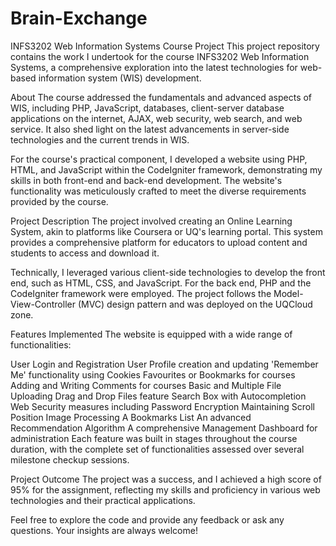# Brain-Exchange

INFS3202 Web Information Systems Course Project
This project repository contains the work I undertook for the course INFS3202 Web Information Systems, a comprehensive exploration into the latest technologies for web-based information system (WIS) development.

About
The course addressed the fundamentals and advanced aspects of WIS, including PHP, JavaScript, databases, client-server database applications on the internet, AJAX, web security, web search, and web service. It also shed light on the latest advancements in server-side technologies and the current trends in WIS.

For the course's practical component, I developed a website using PHP, HTML, and JavaScript within the CodeIgniter framework, demonstrating my skills in both front-end and back-end development. The website's functionality was meticulously crafted to meet the diverse requirements provided by the course.

Project Description
The project involved creating an Online Learning System, akin to platforms like Coursera or UQ's learning portal. This system provides a comprehensive platform for educators to upload content and students to access and download it.

Technically, I leveraged various client-side technologies to develop the front end, such as HTML, CSS, and JavaScript. For the back end, PHP and the CodeIgniter framework were employed. The project follows the Model-View-Controller (MVC) design pattern and was deployed on the UQCloud zone.

Features Implemented
The website is equipped with a wide range of functionalities:

User Login and Registration
User Profile creation and updating
'Remember Me' functionality using Cookies
Favourites or Bookmarks for courses
Adding and Writing Comments for courses
Basic and Multiple File Uploading
Drag and Drop Files feature
Search Box with Autocompletion
Web Security measures including Password Encryption
Maintaining Scroll Position
Image Processing
A Bookmarks List
An advanced Recommendation Algorithm
A comprehensive Management Dashboard for administration
Each feature was built in stages throughout the course duration, with the complete set of functionalities assessed over several milestone checkup sessions.

Project Outcome
The project was a success, and I achieved a high score of 95% for the assignment, reflecting my skills and proficiency in various web technologies and their practical applications.

Feel free to explore the code and provide any feedback or ask any questions. Your insights are always welcome!
